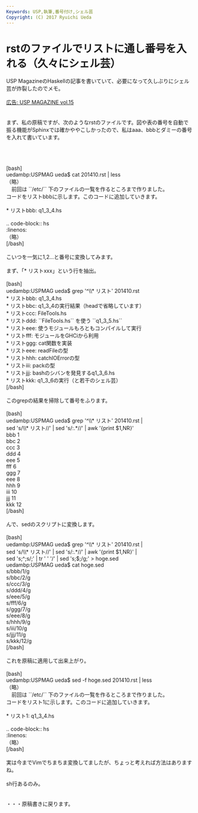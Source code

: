 ```yaml
---
Keywords: USP,執筆,番号付け,シェル芸
Copyright: (C) 2017 Ryuichi Ueda
---
```


# rstのファイルでリストに通し番号を入れる（久々にシェル芸）
USP MagazineのHaskellの記事を書いていて、必要になって久しぶりにシェル芸が炸裂したのでメモ。<br />
<br />
<a href="http://www.amazon.co.jp/gp/product/490480709X/ref=as_li_ss_tl?ie=UTF8&camp=247&creative=7399&creativeASIN=490480709X&linkCode=as2&tag=ryuichiueda-22">広告: USP MAGAZINE vol.15</a><img src="http://ir-jp.amazon-adsystem.com/e/ir?t=ryuichiueda-22&l=as2&o=9&a=490480709X" width="1" height="1" border="0" alt="" style="border:none !important; margin:0px !important;" /><br />
<br />
<br />
まず、私の原稿ですが、次のようなrstのファイルです。図や表の番号を自動で振る機能がSphinxでは確かややこしかったので、私はaaa、bbbとダミーの番号を入れて書いています。<br />
<br />
<!--more--><br />
<br />
[bash]<br />
uedambp:USPMAG ueda$ cat 201410.rst | less<br />
（略）<br />
　前回は ``/etc/`` 下のファイルの一覧を作るところまで作りました。<br />
コードをリストbbbに示します。このコードに追加していきます。<br />
<br />
* リストbbb: q1_3_4.hs<br />
<br />
.. code-block:: hs<br />
 :linenos: <br />
（略）<br />
[/bash]<br />
<br />
こいつを一気に1,2...と番号に変換してみます。<br />
<br />
まず、「* リストxxx」という行を抽出。<br />
<br />
[bash]<br />
uedambp:USPMAG ueda$ grep '^\\* リスト' 201410.rst<br />
* リストbbb: q1_3_4.hs<br />
* リストbbc: q1_3_4の実行結果（headで省略しています）<br />
* リストccc: FileTools.hs<br />
* リストddd: ``FileTools.hs`` を使う ``q1_3_5.hs``<br />
* リストeee: 使うモジュールもろともコンパイルして実行<br />
* リストfff: モジュールをGHCiから利用<br />
* リストggg: cat関数を実装<br />
* リストeee: readFileの型<br />
* リストhhh: catchIOErrorの型<br />
* リストiii: packの型<br />
* リストjjj: bashのシバンを発見するq1_3_6.hs<br />
* リストkkk: q1_3_6の実行（と若干のシェル芸）<br />
[/bash]<br />
<br />
このgrepの結果を掃除して番号をふります。<br />
<br />
[bash]<br />
uedambp:USPMAG ueda$ grep '^\\* リスト' 201410.rst |<br />
 sed 's/\\* リスト//' | sed 's/:.*//' | awk '{print $1,NR}'<br />
bbb 1<br />
bbc 2<br />
ccc 3<br />
ddd 4<br />
eee 5<br />
fff 6<br />
ggg 7<br />
eee 8<br />
hhh 9<br />
iii 10<br />
jjj 11<br />
kkk 12<br />
[/bash]<br />
<br />
んで、sedのスクリプトに変換します。<br />
<br />
[bash]<br />
uedambp:USPMAG ueda$ grep '^\\* リスト' 201410.rst |<br />
 sed 's/\\* リスト//' | sed 's/:.*//' | awk '{print $1,NR}' |<br />
 sed 's;^;s/;' | tr ' ' '/' | sed 's;$;/g;' &gt; hoge.sed<br />
uedambp:USPMAG ueda$ cat hoge.sed <br />
s/bbb/1/g<br />
s/bbc/2/g<br />
s/ccc/3/g<br />
s/ddd/4/g<br />
s/eee/5/g<br />
s/fff/6/g<br />
s/ggg/7/g<br />
s/eee/8/g<br />
s/hhh/9/g<br />
s/iii/10/g<br />
s/jjj/11/g<br />
s/kkk/12/g<br />
[/bash]<br />
<br />
これを原稿に適用して出来上がり。<br />
<br />
[bash]<br />
uedambp:USPMAG ueda$ sed -f hoge.sed 201410.rst | less<br />
（略）<br />
　前回は ``/etc/`` 下のファイルの一覧を作るところまで作りました。<br />
コードをリスト1に示します。このコードに追加していきます。<br />
<br />
* リスト1: q1_3_4.hs<br />
<br />
.. code-block:: hs<br />
 :linenos: <br />
（略）<br />
[/bash]<br />
<br />
実は今までVimでちまちま変換してましたが、ちょっと考えれば方法はありますね。<br />
<br />
sh行あるのみ。<br />
<br />
<br />
・・・原稿書きに戻ります。
